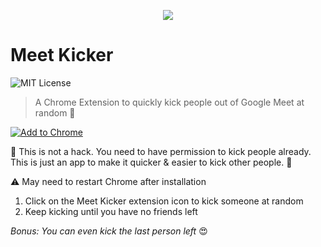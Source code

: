 <p align="center">
    <img src="https://user-images.githubusercontent.com/10026538/91645883-3b7c5800-ea41-11ea-8421-4b357e5e012d.png">
</p>

# Meet Kicker

![MIT License](https://img.shields.io/github/license/connorads/meet-kicker)

> A Chrome Extension to quickly kick people out of Google Meet at random 🦶

[![Add to Chrome](https://developer.chrome.com/webstore/images/ChromeWebStore_Badge_v2_206x58.png)](https://chrome.google.com/webstore/detail/meet-kicker-%F0%9F%A6%B6/aonhapalnnnjlonafnammcbnafmafmpg)

🚨 This is not a hack. You need to have permission to kick people already. This is just an app to make it quicker & easier to kick other people. 🚨

⚠ May need to restart Chrome after installation

1. Click on the Meet Kicker extension icon to kick someone at random
2. Keep kicking until you have no friends left

_Bonus: You can even kick the last person left_ 😍
